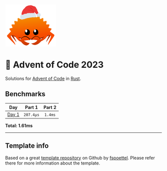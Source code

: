 <img src="./.assets/christmas_ferris.png" width="164">

# 🎄 Advent of Code 2023

Solutions for [Advent of Code](https://adventofcode.com/) in [Rust](https://www.rust-lang.org/).

<!--- advent_readme_stars table --->

<!--- benchmarking table --->
## Benchmarks

| Day | Part 1 | Part 2 |
| :---: | :---: | :---:  |
| [Day 1](./src/bin/01.rs) | `207.4µs` | `1.4ms` |

**Total: 1.61ms**
<!--- benchmarking table --->

---

## Template info

Based on a great [template repository](https://github.com/fspoettel/advent-of-code-rust) on Github by [fspoettel](https://github.com/fspoettel). Please refer there for more information about the template.